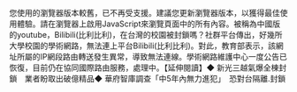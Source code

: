 您使用的瀏覽器版本較舊，已不再受支援。建議您更新瀏覽器版本，以獲得最佳使用體驗。請在瀏覽器上啟用JavaScript來瀏覽頁面中的所有內容。被稱為中國版的youtube，Bilibili(比利比利)，在台灣的校園被封鎖嗎？社群平台傳出，好幾所大學校園的學術網路，無法連上平台Bilibili(比利比利)。對此，教育部表示，該網址所屬的IP網段路由轉送發生異常，導致無法連線。學術網路維護中心一度公告已恢復，目前仍在協同國際路由服務，處理中。【延伸閱讀】◆ 新光三越氣爆全棟封鎖　業者盼取出破億精品◆ 華府智庫調查「中5年內無力進犯」　恐對台隔離.封鎖